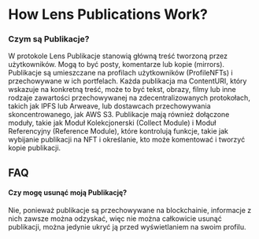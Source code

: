 # How Lens Publications Work?

### Czym są Publikacje?

W protokole Lens Publikacje stanowią główną treść tworzoną przez użytkowników. Mogą to być posty, komentarze lub kopie (mirrors). Publikacje są umieszczane na profilach użytkowników (ProfileNFTs) i przechowywane w ich portfelach. Każda publikacja ma ContentURI, który wskazuje na konkretną treść, może to być tekst, obrazy, filmy lub inne rodzaje zawartości przechowywanej na zdecentralizowanych protokołach, takich jak IPFS lub Arweave, lub dostawcach przechowywania skoncentrowanego, jak AWS S3. Publikacje mają również dołączone moduły, takie jak Moduł Kolekcjonerski (Collect Module) i Moduł Referencyjny (Reference Module), które kontrolują funkcje, takie jak wybijanie publikacji na NFT i określanie, kto może komentować i tworzyć kopie publikacji.

## FAQ&#x20;

#### Czy mogę usunąć moją Publikację?

Nie, ponieważ publikacje są przechowywane na blockchainie, informacje z nich zawsze można odzyskać, więc nie można całkowicie usunąć publikacji, można jedynie ukryć ją przed wyświetlaniem na swoim profilu.

